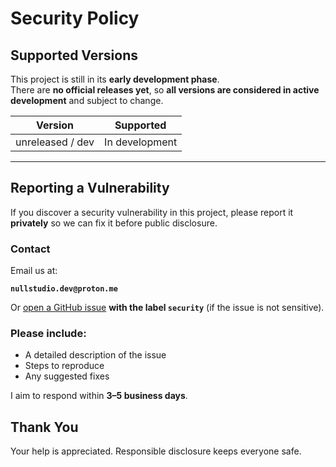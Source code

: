 # Security Policy

## Supported Versions

This project is still in its **early development phase**.  
There are **no official releases yet**, so **all versions are considered in active development** and subject to change.

| Version | Supported |
|---------|-----------|
| unreleased / dev |  In development |

---

## Reporting a Vulnerability

If you discover a security vulnerability in this project, please report it **privately** so we can fix it before public disclosure.

###  Contact

Email us at:

**`nullstudio.dev@proton.me`**

Or [open a GitHub issue](https://github.com/NullStudio-dev/blacklan-messenger/issues) **with the label `security`** (if the issue is not sensitive).

### Please include:
- A detailed description of the issue
- Steps to reproduce
- Any suggested fixes

I aim to respond within **3–5 business days**.


## Thank You

Your help is appreciated. Responsible disclosure keeps everyone safe.
